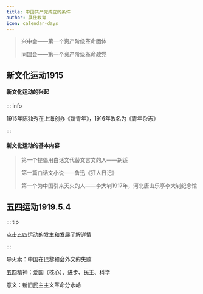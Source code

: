 ```yaml
---
title: 中国共产党成立的条件
author: 展仕教育
icon: calendar-days
---
```



> 兴中会——第一个资产阶级革命团体
>
> 同盟会——第一个资产阶级革命政党

## 新文化运动<span alt="blue">1915</span>

#### 新文化运动的兴起

::: info

1915年陈独秀在上海创办《新青年》，1916年改名为《青年杂志》

:::

#### 新文化运动的基本内容

> 第一个提倡用白话文代替文言文的人——胡适
>
> 第一篇白话文小说——鲁迅《狂人日记》
>
> 第一个为中国引来天火的人——李大钊1917年，河北唐山乐亭李大钊纪念馆

## 五四运动<span alt="orange">1919.5.4</span>

::: tip

点击[五四运动的发生和发展](./history4.md)了解详情

:::

导火索：中国在巴黎和会外交的失败

五四精神：爱国（核心）、进步、民主、科学

意义：新旧民主主义革命分水岭




